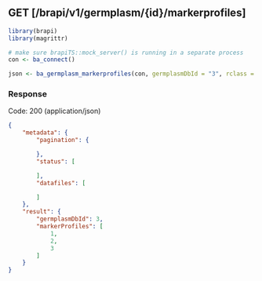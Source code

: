 
## GET [/brapi/v1/germplasm/{id}/markerprofiles]


```r
library(brapi)
library(magrittr)

# make sure brapiTS::mock_server() is running in a separate process
con <- ba_connect()

json <- ba_germplasm_markerprofiles(con, germplasmDbId = "3", rclass = "json")
```

### Response

Code: 200 (application/json)

```json
{
    "metadata": {
        "pagination": {

        },
        "status": [

        ],
        "datafiles": [

        ]
    },
    "result": {
        "germplasmDbId": 3,
        "markerProfiles": [
            1,
            2,
            3
        ]
    }
}

```


